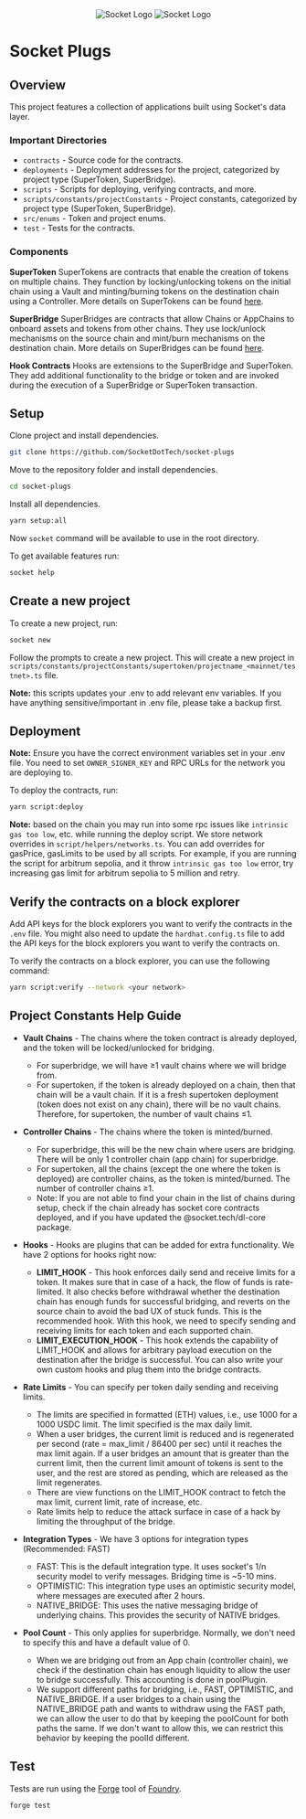 <div align="center">
  <img src="https://path-to-lightmode-logo.png#gh-light-mode-only" alt="Socket Logo" />
  <img src="https://path-to-darkmode-logo.png#gh-dark-mode-only" alt="Socket Logo" />
</div>

# Socket Plugs

## Overview

This project features a collection of applications built using Socket's data layer.

### Important Directories

- `contracts` - Source code for the contracts.
- `deployments` - Deployment addresses for the project, categorized by project type (SuperToken, SuperBridge).
- `scripts` - Scripts for deploying, verifying contracts, and more.
- `scripts/constants/projectConstants` - Project constants, categorized by project type (SuperToken, SuperBridge).
- `src/enums` - Token and project enums.
- `test` - Tests for the contracts.

### Components

**SuperToken**
SuperTokens are contracts that enable the creation of tokens on multiple chains. They function by locking/unlocking tokens on the initial chain using a Vault and minting/burning tokens on the destination chain using a Controller. More details on SuperTokens can be found [here](./SUPERTOKEN_README.md).

**SuperBridge**
SuperBridges are contracts that allow Chains or AppChains to onboard assets and tokens from other chains. They use lock/unlock mechanisms on the source chain and mint/burn mechanisms on the destination chain. More details on SuperBridges can be found [here](./SUPERBRIDGE_README.md).

**Hook Contracts**
Hooks are extensions to the SuperBridge and SuperToken. They add additional functionality to the bridge or token and are invoked during the execution of a SuperBridge or SuperToken transaction.

## Setup

Clone project and install dependencies.

```bash
git clone https://github.com/SocketDotTech/socket-plugs
```

Move to the repository folder and install dependencies.

```bash
cd socket-plugs
```

Install all dependencies.

```bash
yarn setup:all
```

Now `socket` command will be available to use in the root directory.

To get available features run:

```bash
socket help
```

## Create a new project

To create a new project, run:

```bash
socket new
```

Follow the prompts to create a new project. This will create a new project in `scripts/constants/projectConstants/supertoken/projectname_<mainnet/testnet>.ts` file.

**Note:** this scripts updates your .env to add relevant env variables. If you have anything sensitive/important in .env file, please take a backup first.

## Deployment

**Note:** Ensure you have the correct environment variables set in your .env file. You need to set `OWNER_SIGNER_KEY` and RPC URLs for the network you are deploying to.

To deploy the contracts, run:

```bash
yarn script:deploy
```

**Note:** based on the chain you may run into some rpc issues like `intrinsic gas too low`, etc. while running the deploy script. We store network overrides in `script/helpers/networks.ts`. You can add overrides for gasPrice, gasLimits to be used by all scripts. For example, if you are running the script for arbitrum sepolia, and it throw `intrinsic gas too low` error, try increasing gas limit for arbitrum sepolia to 5 million and retry.

## Verify the contracts on a block explorer

Add API keys for the block explorers you want to verify the contracts in the `.env` file. You might also need to update the `hardhat.config.ts` file to add the API keys for the block explorers you want to verify the contracts on.

To verify the contracts on a block explorer, you can use the following command:

```bash
yarn script:verify --network <your network>
```

## Project Constants Help Guide

- **Vault Chains** - The chains where the token contract is already deployed, and the token will be locked/unlocked for bridging.

  - For superbridge, we will have ≥1 vault chains where we will bridge from.
  - For supertoken, if the token is already deployed on a chain, then that chain will be a vault chain. If it is a fresh supertoken deployment (token does not exist on any chain), there will be no vault chains. Therefore, for supertoken, the number of vault chains ≤1.

- **Controller Chains** - The chains where the token is minted/burned.

  - For superbridge, this will be the new chain where users are bridging. There will be only 1 controller chain (app chain) for superbridge.
  - For supertoken, all the chains (except the one where the token is deployed) are controller chains, as the token is minted/burned. The number of controller chains ≥1.
  - Note: If you are not able to find your chain in the list of chains during setup, check if the chain already has socket core contracts deployed, and if you have updated the @socket.tech/dl-core package.

- **Hooks** - Hooks are plugins that can be added for extra functionality. We have 2 options for hooks right now:

  - **LIMIT_HOOK** - This hook enforces daily send and receive limits for a token. It makes sure that in case of a hack, the flow of funds is rate-limited. It also checks before withdrawal whether the destination chain has enough funds for successful bridging, and reverts on the source chain to avoid the bad UX of stuck funds. This is the recommended hook. With this hook, we need to specify sending and receiving limits for each token and each supported chain.
  - **LIMIT_EXECUTION_HOOK** - This hook extends the capability of LIMIT_HOOK and allows for arbitrary payload execution on the destination after the bridge is successful.
    You can also write your own custom hooks and plug them into the bridge contracts.

- **Rate Limits** - You can specify per token daily sending and receiving limits.

  - The limits are specified in formatted (ETH) values, i.e., use 1000 for a 1000 USDC limit. The limit specified is the max daily limit.
  - When a user bridges, the current limit is reduced and is regenerated per second (rate = max_limit / 86400 per sec) until it reaches the max limit again. If a user bridges an amount that is greater than the current limit, then the current limit amount of tokens is sent to the user, and the rest are stored as pending, which are released as the limit regenerates.
  - There are view functions on the LIMIT_HOOK contract to fetch the max limit, current limit, rate of increase, etc.
  - Rate limits help to reduce the attack surface in case of a hack by limiting the throughput of the bridge.

- **Integration Types** - We have 3 options for integration types (Recommended: FAST)
  - FAST: This is the default integration type. It uses socket's 1/n security model to verify messages. Bridging time is ~5-10 mins.
  - OPTIMISTIC: This integration type uses an optimistic security model, where messages are executed after 2 hours.
  - NATIVE_BRIDGE: This uses the native messaging bridge of underlying chains. This provides the security of NATIVE bridges.
- **Pool Count** - This only applies for superbridge. Normally, we don't need to specify this and have a default value of 0.
  - When we are bridging out from an App chain (controller chain), we check if the destination chain has enough liquidity to allow the user to bridge successfully. This accounting is done in poolPlugin.
  - We support different paths for bridging, i.e., FAST, OPTIMISTIC, and NATIVE_BRIDGE. If a user bridges to a chain using the NATIVE_BRIDGE path and wants to withdraw using the FAST path, we can allow the user to do that by keeping the poolCount for both paths the same. If we don't want to allow this, we can restrict this behavior by keeping the poolId different.

## Test

Tests are run using the [Forge](https://github.com/foundry-rs/foundry/tree/master/forge) tool of [Foundry](https://github.com/foundry-rs/foundry).

```bash
forge test
```
